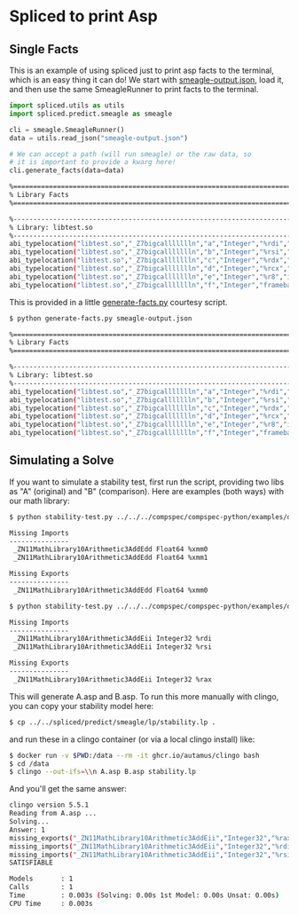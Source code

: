 # Spliced to print Asp

## Single Facts

This is an example of using spliced just to print asp facts to the terminal,
which is an easy thing it can do! We start with [smeagle-output.json](smeagle-output.json),
load it, and then use the same SmeagleRunner to print facts to the terminal.

```python
import spliced.utils as utils
import spliced.predict.smeagle as smeagle

cli = smeagle.SmeagleRunner()
data = utils.read_json("smeagle-output.json")

# We can accept a path (will run smeagle) or the raw data, so
# it is important to provide a kwarg here!
cli.generate_facts(data=data)
```
```bash
%============================================================================
% Library Facts
%============================================================================

%----------------------------------------------------------------------------
% Library: libtest.so
%----------------------------------------------------------------------------
abi_typelocation("libtest.so","_Z7bigcallllllln","a","Integer","%rdi","import","0").
abi_typelocation("libtest.so","_Z7bigcallllllln","b","Integer","%rsi","import","0").
abi_typelocation("libtest.so","_Z7bigcallllllln","c","Integer","%rdx","import","0").
abi_typelocation("libtest.so","_Z7bigcallllllln","d","Integer","%rcx","import","0").
abi_typelocation("libtest.so","_Z7bigcallllllln","e","Integer","%r8","import","0").
abi_typelocation("libtest.so","_Z7bigcallllllln","f","Integer","framebase+8","import","0").
```

This is provided in a little [generate-facts.py](generate-facts.py) courtesy script.

```bash
$ python generate-facts.py smeagle-output.json
```
```bash
%============================================================================
% Library Facts
%============================================================================

%----------------------------------------------------------------------------
% Library: libtest.so
%----------------------------------------------------------------------------
abi_typelocation("libtest.so","_Z7bigcallllllln","a","Integer","%rdi","import","0").
abi_typelocation("libtest.so","_Z7bigcallllllln","b","Integer","%rsi","import","0").
abi_typelocation("libtest.so","_Z7bigcallllllln","c","Integer","%rdx","import","0").
abi_typelocation("libtest.so","_Z7bigcallllllln","d","Integer","%rcx","import","0").
abi_typelocation("libtest.so","_Z7bigcallllllln","e","Integer","%r8","import","0").
abi_typelocation("libtest.so","_Z7bigcallllllln","f","Integer","framebase+8","import","0").
```


## Simulating a Solve

If you want to simulate a stability test, first run the script, providing two libs as "A" (original)
and "B" (comparison). Here are examples (both ways) with our math library:

```bash
$ python stability-test.py ../../../compspec/compspec-python/examples/dwarf/lib/libmath/v1/lib.v1.so  ../../../compspec/compspec-python/examples/dwarf/lib/libmath/v2/lib.v2.so

Missing Imports
---------------
 _ZN11MathLibrary10Arithmetic3AddEdd Float64 %xmm0
 _ZN11MathLibrary10Arithmetic3AddEdd Float64 %xmm1

Missing Exports
---------------
 _ZN11MathLibrary10Arithmetic3AddEdd Float64 %xmm0
```
```bash
$ python stability-test.py ../../../compspec/compspec-python/examples/dwarf/lib/libmath/v2/lib.v2.so  ../../../compspec/compspec-python/examples/dwarf/lib/libmath/v1/lib.v1.so

Missing Imports
---------------
 _ZN11MathLibrary10Arithmetic3AddEii Integer32 %rdi
 _ZN11MathLibrary10Arithmetic3AddEii Integer32 %rsi

Missing Exports
---------------
 _ZN11MathLibrary10Arithmetic3AddEii Integer32 %rax
```

This will generate A.asp and B.asp. To run this more manually with clingo, you can copy your stability model here:

```bash
$ cp ../../spliced/predict/smeagle/lp/stability.lp .
```
and run these in a clingo container (or via a local clingo install) like:

```bash
$ docker run -v $PWD:/data --rm -it ghcr.io/autamus/clingo bash
$ cd /data
$ clingo --out-ifs=\\n A.asp B.asp stability.lp
```
And you'll get the same answer:

```bash
clingo version 5.5.1
Reading from A.asp ...
Solving...
Answer: 1
missing_exports("_ZN11MathLibrary10Arithmetic3AddEii","Integer32","%rax")
missing_imports("_ZN11MathLibrary10Arithmetic3AddEii","Integer32","%rdi")
missing_imports("_ZN11MathLibrary10Arithmetic3AddEii","Integer32","%rsi")
SATISFIABLE

Models       : 1
Calls        : 1
Time         : 0.003s (Solving: 0.00s 1st Model: 0.00s Unsat: 0.00s)
CPU Time     : 0.003s
```
